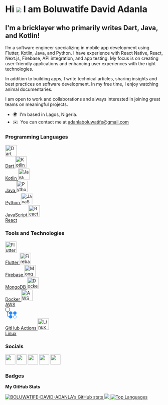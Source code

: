 Hi ![](https://user-images.githubusercontent.com/18350557/176309783-0785949b-9127-417c-8b55-ab5a4333674e.gif) I am Boluwatife David Adanla 
===========================================================================================================================================

I'm a bricklayer who primarily writes Dart, Java, and Kotlin!
-------------------------------------------------------------------------------------

I’m a software engineer specializing in mobile app development using Flutter, Kotlin, Java, and Python. I have experience with React Native, React, Next.js, Firebase, API integration, and app testing. My focus is on creating user-friendly applications and enhancing user experiences with the right technologies.

In addition to building apps, I write technical articles, sharing insights and best practices on software development. In my free time, I enjoy watching animal documentaries.

I am open to work and collaborations and always interested in joining great teams on meaningful projects.

* 🌍  I'm based in Lagos, Nigeria.
* ✉️  You can contact me at [adanlaboluwatife@gmail.com](mailto:adanlaboluwatife@gmail.com)

### Programming Languages 

<p align="left">
  <a href="https://dart.dev/" target="_blank" rel="noreferrer">
    <img src="https://raw.githubusercontent.com/danielcranney/readme-generator/main/public/icons/skills/dart-colored.svg" width="36" height="36" alt="Dart" />
    <br /> Dart
  </a>
  <a href="https://kotlinlang.org/" target="_blank" rel="noreferrer">
    <img src="https://raw.githubusercontent.com/danielcranney/readme-generator/main/public/icons/skills/kotlin-colored.svg" width="36" height="36" alt="Kotlin" />
    <br /> Kotlin
  </a>
  <a href="https://www.oracle.com/java/" target="_blank" rel="noreferrer">
    <img src="https://raw.githubusercontent.com/danielcranney/readme-generator/main/public/icons/skills/java-colored.svg" width="36" height="36" alt="Java" />
    <br /> Java
  </a>
  <a href="https://www.python.org/" target="_blank" rel="noreferrer">
    <img src="https://raw.githubusercontent.com/danielcranney/readme-generator/main/public/icons/skills/python-colored.svg" width="36" height="36" alt="Python" />
    <br /> Python
  </a>
  <a href="https://developer.mozilla.org/en-US/docs/Web/JavaScript" target="_blank" rel="noreferrer">
    <img src="https://raw.githubusercontent.com/danielcranney/readme-generator/main/public/icons/skills/javascript-colored.svg" width="36" height="36" alt="JavaScript" />
    <br /> JavaScript
  </a>
  <a href="https://react.dev/" target="_blank" rel="noreferrer">
    <img src="https://raw.githubusercontent.com/danielcranney/readme-generator/main/public/icons/skills/react-colored.svg" width="36" height="36" alt="React" />
    <br /> React
  </a>
</p>


### Tools and Technologies 

<p align="left">
  <a href="https://flutter.dev/" target="_blank" rel="noreferrer">
    <img src="https://raw.githubusercontent.com/danielcranney/readme-generator/main/public/icons/skills/flutter-colored.svg" width="36" height="36" alt="Flutter" />
    <br /> Flutter
  </a>
  <a href="https://firebase.google.com/" target="_blank" rel="noreferrer">
    <img src="https://raw.githubusercontent.com/danielcranney/readme-generator/main/public/icons/skills/firebase-colored.svg" width="36" height="36" alt="Firebase" />
    <br /> Firebase
  </a>
  <a href="https://www.mongodb.com/" target="_blank" rel="noreferrer">
    <img src="https://raw.githubusercontent.com/danielcranney/readme-generator/main/public/icons/skills/mongodb-colored.svg" width="36" height="36" alt="MongoDB" />
    <br /> MongoDB
  </a>
  <a href="https://www.docker.com/" target="_blank" rel="noreferrer">
    <img src="https://raw.githubusercontent.com/danielcranney/readme-generator/main/public/icons/skills/docker-colored.svg" width="36" height="36" alt="Docker" />
    <br /> Docker
  </a>
  <a href="https://aws.amazon.com/" target="_blank" rel="noreferrer">
    <img src="https://raw.githubusercontent.com/danielcranney/readme-generator/main/public/icons/skills/aws-colored.svg" width="36" height="36" alt="AWS" />
    <br /> AWS
  </a>
  <a href="https://github.com/features/actions" target="_blank" rel="noreferrer">
    <br />
    <svg xmlns="http://www.w3.org/2000/svg" viewBox="0 0 128 128" width="36" height="36">
      <path fill="#2088ff" d="M26.666 0C11.97 0 0 11.97 0 26.666c0 12.87 9.181 23.651 21.334 26.13v37.87c0 11.77 9.68 21.334 21.332 21.334h.195c1.302 9.023 9.1 16 18.473 16C71.612 128 80 119.612 80 109.334s-8.388-18.668-18.666-18.668c-9.372 0-17.17 6.977-18.473 16h-.195c-8.737 0-16-7.152-16-16V63.779a18.514 18.514 0 0 0 13.24 5.555h2.955c1.303 9.023 9.1 16 18.473 16 9.372 0 17.169-6.977 18.47-16h11.057c1.303 9.023 9.1 16 18.473 16 10.278 0 18.666-8.39 18.666-18.668C128 56.388 119.612 48 109.334 48c-9.373 0-17.171 6.977-18.473 16H79.805c-1.301-9.023-9.098-16-18.471-16s-17.171 6.977-18.473 16h-2.955c-6.433 0-11.793-4.589-12.988-10.672 14.58-.136 26.416-12.05 26.416-26.662C53.334 11.97 41.362 0 26.666 0zm0 5.334A21.292 21.292 0 0 1 48 26.666 21.294 21.294 0 0 1 26.666 48 21.292 21.292 0 0 1 5.334 26.666 21.29 21.29 0 0 1 26.666 5.334z"/>
      <path fill="#79b8ff" d="M109.334 90.666c-9.383 0-17.188 6.993-18.477 16.031a2.667 2.667 0 0 0-.265-.011l-2.7.09a2.667 2.667 0 0 0-2.578 2.751 2.667 2.667 0 0 0 2.752 2.578l2.7-.087a2.667 2.667 0 0 0 .097-.006C92.17 121.029 99.965 128 109.334 128c10.278 0 18.666-8.388 18.666-18.666s-8.388-18.668-18.666-18.668zm0 5.334a13.293 13.293 0 0 1 13.332 13.334 13.29 13.29 0 0 1-13.332 13.332A13.293 13.293 0 0 1 96 109.334 13.294 13.294 0 0 1 109.334 96z"/>
    </svg>
    <br /> GitHub Actions
  </a>
  <a href="https://www.linux.org/" target="_blank" rel="noreferrer">
    <img src="https://raw.githubusercontent.com/danielcranney/readme-generator/main/public/icons/skills/linux-colored.svg" width="36" height="36" alt="Linux" />
    <br /> Linux
  </a>
</p>




### Socials

<p align="left"> <a href="https://discord.com/users/syn_zyro" target="_blank" rel="noreferrer"><img src="https://raw.githubusercontent.com/danielcranney/readme-generator/main/public/icons/socials/discord.svg" width="32" height="32" /></a> <a href="https://www.github.com/Marvyoha" target="_blank" rel="noreferrer"><img src="https://raw.githubusercontent.com/danielcranney/readme-generator/main/public/icons/socials/github.svg" width="32" height="32" /></a> <a href="http://www.instagram.com/crison_marvy" target="_blank" rel="noreferrer"><img src="https://raw.githubusercontent.com/danielcranney/readme-generator/main/public/icons/socials/instagram.svg" width="32" height="32" /></a> <a href="https://www.stackoverflow.com/users/marvy" target="_blank" rel="noreferrer"><img src="https://raw.githubusercontent.com/danielcranney/readme-generator/main/public/icons/socials/stackoverflow.svg" width="32" height="32" /></a> <a href="https://www.twitter.com/crisonmarvy" target="_blank" rel="noreferrer"><img src="https://raw.githubusercontent.com/danielcranney/readme-generator/main/public/icons/socials/twitter.svg" width="32" height="32" /></a></p>

### Badges

<b>My GitHub Stats</b>

<a href="http://www.github.com/BOLUWATIFE-DAVID-ADANLA">
  <img src="https://github-readme-stats.vercel.app/api?username=BOLUWATIFE-DAVID-ADANLA&show_icons=true&hide=&count_private=true&title_color=ef4444&text_color=ffffff&icon_color=ef4444&bg_color=000000&hide_border=true&show_icons=true" alt="BOLUWATIFE-DAVID-ADANLA's GitHub stats" />
</a>

<a href="http://www.github.com/BOLUWATIFE-DAVID-ADANLA">
  <img src="https://github-readme-streak-stats.herokuapp.com/?user=BOLUWATIFE-DAVID-ADANLA&stroke=ffffff&background=000000&ring=ef4444&fire=ef4444&currStreakNum=ffffff&currStreakLabel=ef4444&sideNums=ffffff&sideLabels=ffffff&dates=ffffff&hide_border=true" />
</a>

<a href="https://github.com/BOLUWATIFE-DAVID-ADANLA" align="left">
  <img src="https://github-readme-stats.vercel.app/api/top-langs/?username=BOLUWATIFE-DAVID-ADANLA&langs_count=10&title_color=ef4444&text_color=ffffff&icon_color=ef4444&bg_color=000000&hide_border=true&locale=en&custom_title=Top%20Languages" alt="Top Languages" />
</a>

